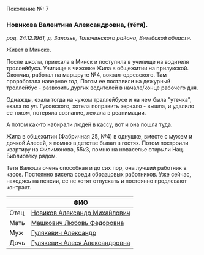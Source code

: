 Поколение №: 7

### Новикова Валентина Александровна, (тётя).

_род. 24.12.1961, д. Залазье, Толочинского района, Витебской области._



Живет в Минске.

После школы, приехала в Минск и поступила в училище на водителя троллейбуса. Училище в чижовке
Жила в общежитии на прилукской. 
Окончив, работал на маршруте №4, вокзал-одоевского. Там проработала наверное год.
Потом ее поставили на дежурный троллейбус - развозить дургих водителей в начале/конце рабочего дня.

Однажды, ехала тогда на чужом траллейбусе и на нем была "утечка", ехала по ул. Гусовского, хотела поправить зеркало - вышла, и удалило ее током, потеряла сознание, лежала в реанимации.

А потом как-то набирали людей в кассу, вот и она пошла туда.

Жила в общежитии (Фабричная 25, №4) в однушке, вместе с мужем и дочкой Алесей, я помню в детстве бывал в гостях. 
Потом построили квартиру на Филимонова, 55к3, помню на новаселье открыли Нац. Библиотеку рядом.

Тетя Валюша очень способная и до сих пор, она лучший работник в кассе. 
Постоянно висела среди образцовых работников. 
Уже сейчас, находясь на пенсии, ее не хотят отпускать и постоянно продлевают контракт.

|      | ФИО                                                                         |
|------|-----------------------------------------------------------------------------|
| Отец | [Новиков Александр Михайлович](/ancestors/6-Новиков-Александр-Михайлович)   |
| Мать | [Машкович Любовь Федоровна](/ancestors/6-Машкович-Любовь-Федоровна)         |
| Муж  | [Гулякевич Александр](/ancestors/7-Гулякевич-Александр)                     |
| Дочь | [Гулякевич Алеся Александровна](/ancestors/8-Гулякевич-Алеся-Александровна) |